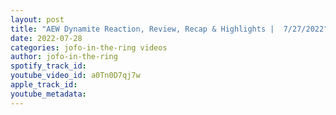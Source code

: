 ```yaml
---
layout: post
title: "AEW Dynamite Reaction, Review, Recap & Highlights |  7/27/2022"
date: 2022-07-28
categories: jofo-in-the-ring videos
author: jofo-in-the-ring
spotify_track_id: 
youtube_video_id: a0Tn0D7qj7w
apple_track_id: 
youtube_metadata: 
---
```

